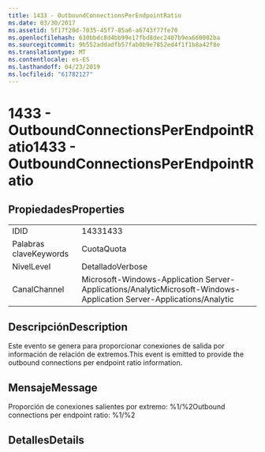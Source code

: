 ```yaml
---
title: 1433 - OutboundConnectionsPerEndpointRatio
ms.date: 03/30/2017
ms.assetid: 5f17f20d-7035-45f7-85a6-a6743f77fe70
ms.openlocfilehash: 630bbdc8d4bb99e17fbd8dec2407b9ea660002ba
ms.sourcegitcommit: 9b552addadfb57fab0b9e7852ed4f1f1b8a42f8e
ms.translationtype: MT
ms.contentlocale: es-ES
ms.lasthandoff: 04/23/2019
ms.locfileid: "61782127"
---
```

# <a name="1433---outboundconnectionsperendpointratio"></a><span data-ttu-id="42a97-102">1433 - OutboundConnectionsPerEndpointRatio</span><span class="sxs-lookup"><span data-stu-id="42a97-102">1433 - OutboundConnectionsPerEndpointRatio</span></span>
## <a name="properties"></a><span data-ttu-id="42a97-103">Propiedades</span><span class="sxs-lookup"><span data-stu-id="42a97-103">Properties</span></span>  
  
|||  
|-|-|  
|<span data-ttu-id="42a97-104">ID</span><span class="sxs-lookup"><span data-stu-id="42a97-104">ID</span></span>|<span data-ttu-id="42a97-105">1433</span><span class="sxs-lookup"><span data-stu-id="42a97-105">1433</span></span>|  
|<span data-ttu-id="42a97-106">Palabras clave</span><span class="sxs-lookup"><span data-stu-id="42a97-106">Keywords</span></span>|<span data-ttu-id="42a97-107">Cuota</span><span class="sxs-lookup"><span data-stu-id="42a97-107">Quota</span></span>|  
|<span data-ttu-id="42a97-108">Nivel</span><span class="sxs-lookup"><span data-stu-id="42a97-108">Level</span></span>|<span data-ttu-id="42a97-109">Detallado</span><span class="sxs-lookup"><span data-stu-id="42a97-109">Verbose</span></span>|  
|<span data-ttu-id="42a97-110">Canal</span><span class="sxs-lookup"><span data-stu-id="42a97-110">Channel</span></span>|<span data-ttu-id="42a97-111">Microsoft-Windows-Application Server-Applications/Analytic</span><span class="sxs-lookup"><span data-stu-id="42a97-111">Microsoft-Windows-Application Server-Applications/Analytic</span></span>|  
  
## <a name="description"></a><span data-ttu-id="42a97-112">Descripción</span><span class="sxs-lookup"><span data-stu-id="42a97-112">Description</span></span>  
 <span data-ttu-id="42a97-113">Este evento se genera para proporcionar conexiones de salida por información de relación de extremos.</span><span class="sxs-lookup"><span data-stu-id="42a97-113">This event is emitted to provide the outbound connections per endpoint ratio information.</span></span>  
  
## <a name="message"></a><span data-ttu-id="42a97-114">Mensaje</span><span class="sxs-lookup"><span data-stu-id="42a97-114">Message</span></span>  
 <span data-ttu-id="42a97-115">Proporción de conexiones salientes por extremo: %1/%2</span><span class="sxs-lookup"><span data-stu-id="42a97-115">Outbound connections per endpoint ratio: %1/%2</span></span>  
  
## <a name="details"></a><span data-ttu-id="42a97-116">Detalles</span><span class="sxs-lookup"><span data-stu-id="42a97-116">Details</span></span>
